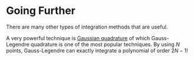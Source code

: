 Going Further
=============

There are many other types of integration methods that are useful.

A very powerful technique is [Gaussian
quadrature](https://en.wikipedia.org/wiki/Gaussian_quadrature) of
which Gauss-Legendre quadrature is one of the most popular techniques.
By using $N$ points, Gauss-Legendre can exactly integrate a polynomial
of order $2N - 1$!

